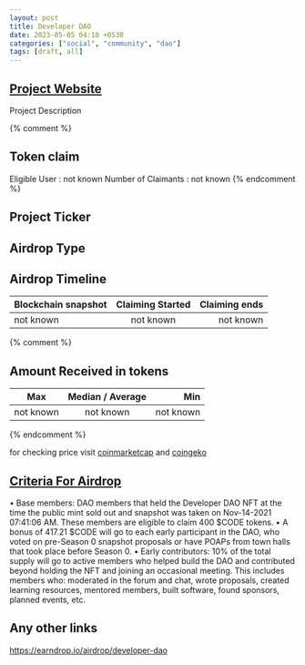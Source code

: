 ```yaml
---
layout: post
title: Developer DAO
date: 2023-05-05 04:10 +0530
categories: ["social", "community", "dao"]
tags: [draft, all]
---
```


## [Project Website](https://www.developerdao.com/)

Project Description

{% comment %}

## Token claim

Eligible User : not known
Number of Claimants : not known
{% endcomment %}

## Project Ticker

## Airdrop Type

## Airdrop Timeline

| Blockchain snapshot | Claiming Started | Claiming ends |
| ------------------- | :--------------: | ------------: |
| not known           |    not known     |     not known |

{% comment %}

## Amount Received in tokens

| Max       | Median / Average |       Min |
| --------- | :--------------: | --------: |
| not known |    not known     | not known |

{% endcomment %}

for checking price visit [coinmarketcap](https://coinmarketcap.com/currencies/) and [coingeko](https://www.coingecko.com/en/coins/)

## [Criteria For Airdrop](https://developerdao.notion.site/The-CODE-Governance-Token-3c1e14dbc6bd461fa07978bf37d04fd9)

• Base members: DAO members that held the Developer DAO NFT at the time the public mint sold out and snapshot was taken on Nov-14-2021 07:41:06 AM. These members are eligible to claim 400 $CODE tokens.
• A bonus of 417.21 $CODE will go to each early participant in the DAO, who voted on pre-Season 0 snapshot proposals or have POAPs from town halls that took place before Season 0.
• Early contributors: 10% of the total supply will go to active members who helped build the DAO and contributed beyond holding the NFT and joining an occasional meeting. This includes members who: moderated in the forum and chat, wrote proposals, created learning resources, mentored members, built software, found sponsors, planned events, etc.

## Any other links

<https://earndrop.io/airdrop/developer-dao>
